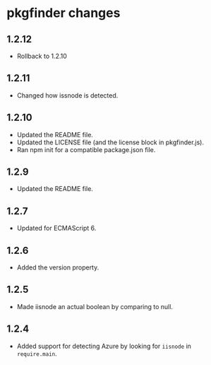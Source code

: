 pkgfinder changes
=================

1.2.12
------

- Rollback to 1.2.10

1.2.11
------

- Changed how issnode is detected.

1.2.10
------

- Updated the README file.
- Updated the LICENSE file (and the license block in pkgfinder.js).
- Ran npm init for a compatible package.json file.

1.2.9
-----

- Updated the README file.

1.2.7
-----

- Updated for ECMAScript 6.

1.2.6
-----

- Added the version property.

1.2.5
-----

- Made iisnode an actual boolean by comparing to null.

1.2.4
-----

- Added support for detecting Azure by looking for `iisnode` in `require.main`.
